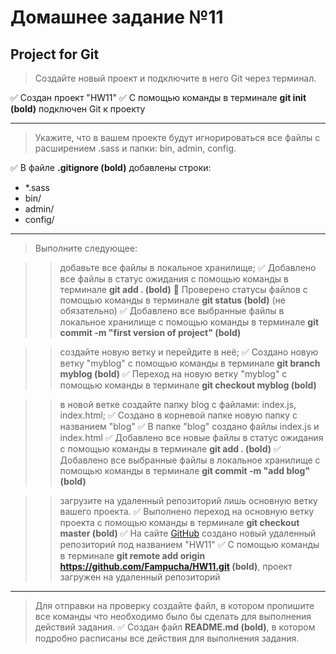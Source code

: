 # Домашнее задание №11
## Project for Git


> Создайте новый проект и подключите в него Git через терминал.

:white_check_mark: Создан проект "HW11"
:white_check_mark: С помощью команды в терминале **git init (bold)** подключен Git к проекту
____

> Укажите, что в вашем проекте будут игнорироваться все файлы с расширением .sass и папки: bin, admin, config.

:white_check_mark: В файле **.gitignore (bold)** добавлены строки:
+ *.sass
+ bin/
+ admin/
+ config/
____

> Выполните следующее:

>> добавьте все файлы в локальное хранилище;
:white_check_mark: Добавлено все файлы в статус ожидания с помощью команды в терминале **git add . (bold)**
:black_square_button: Проверено статусы файлов с помощью команды в терминале **git status (bold)** (не обязательно)
:white_check_mark: Добавлено все выбранные файлы в локальное хранилище с помощью команды в терминале **git commit -m "first version of project" (bold)**

>> создайте новую ветку и перейдите в неё;
:white_check_mark: Создано новую ветку "myblog" с помощью команды в терминале **git branch myblog (bold)**
:white_check_mark: Переход на новую ветку "myblog" с помощью команды в терминале **git checkout myblog (bold)**

>> в новой ветке создайте папку blog с файлами: index.js, index.html;
:white_check_mark: Создано в корневой папке новую папку с названием "blog"
:white_check_mark: В папке "blog" создано файлы index.js и index.html
:white_check_mark: Добавлено все новые файлы в статус ожидания с помощью команды в терминале **git add . (bold)**
:white_check_mark: Добавлено все выбранные файлы в локальное хранилище с помощью команды в терминале **git commit -m "add blog" (bold)**

>> загрузите на удаленный репозиторий лишь основную ветку вашего проекта.
:white_check_mark: Выполнено переход на основную ветку проекта с помощью команды в терминале **git checkout master (bold)**
:white_check_mark: На сайте [GitHub](https://github.com/) создано новый удаленный репозиторий под названием "HW11"
:white_check_mark: С помощью команды в терминале **git remote add origin https://github.com/Fampucha/HW11.git (bold)**, проект загружен на удаленный репозиторий 
____

> Для отправки на проверку создайте файл, в котором пропишите все команды что необходимо было бы сделать для выполнения действий задания.
:white_check_mark: Создан файл **README.md (bold)**, в котором подробно расписаны все действия для выполнения задания.
